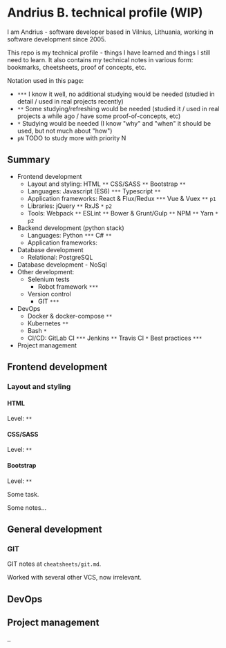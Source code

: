 # Andrius B. technical profile (WIP)

I am Andrius - software developer based in Vilnius, Lithuania, working in software development since 2005.

This repo is my technical profile - things I have learned and things I still need to learn. It also contains my technical notes in various form: bookmarks, cheetsheets, proof of concepts, etc.

Notation used in this page:

- `***` I know it well, no additional studying would be needed (studied in detail / used in real projects recently)
- `**` Some studying/refreshing would be needed (studied it / used in real projects a while ago / have some proof-of-concepts, etc)
- `*` Studying would be needed (I know "why" and "when" it should be used, but not much about "how")
- `pN` TODO to study more with priority N

## Summary

- Frontend development
  - Layout and styling: HTML `**` CSS/SASS `**` Bootstrap `**`
  - Languages: Javascript (ES6) `***` Typescript `**`
  - Application frameworks: React & Flux/Redux `***` Vue & Vuex `**` `p1`
  - Libraries: jQuery `**` RxJS `*` `p2`
  - Tools: Webpack `**` ESLint `**` Bower & Grunt/Gulp `**` NPM `**` Yarn `*` `p2`
- Backend development (python stack)
  - Languages: Python `***` C# `**`
  - Application frameworks:
- Database development
  - Relational: PostgreSQL
- Database development - NoSql
- Other development:
  - Selenium tests
    - Robot framework `***`
  - Version control
    - GIT `***`
- DevOps
  - Docker & docker-compose `**`
  - Kubernetes `**`
  - Bash `*`
  - CI/CD: GitLab CI `***` Jenkins `**` Travis CI `*` Best practices `***`
- Project management

## Frontend development

### Layout and styling

#### HTML

Level: `**`

#### CSS/SASS

Level: `**`

#### Bootstrap

Level: `**`

Some task.

Some notes...

## General development

### GIT

GIT notes at `cheatsheets/git.md`.

Worked with several other VCS, now irrelevant.

## DevOps

## Project management

..
